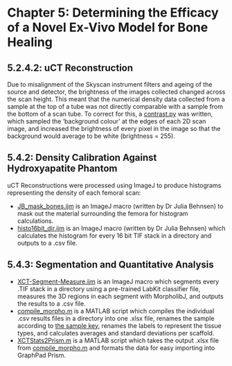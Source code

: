 # Chapter 5: Determining the Efficacy of a Novel Ex-Vivo Model for Bone Healing

## 5.2.4.2: uCT Reconstruction
Due to misalignment of the Skyscan instrument filters and ageing of the source and detector, the brightness of the images collected changed across the scan height. This meant that the numerical density data collected from a sample at the top of a tube was not directly comparable with a sample from the bottom of a scan tube. To correct for this, a [contrast.py](https://github.com/joweebee/PhD/blob/main/Chapter_5/contrast.py) was written, which sampled the ‘background colour’ at the edges of each 2D scan image, and increased the brightness of every pixel in the image so that the background would average to be white (brightness = 255). 

## 5.4.2:	Density Calibration Against Hydroxyapatite Phantom
uCT Reconstructions were processed using ImageJ to produce histograms representing the density of each femoral scan:
- [JB_mask_bones.ijm](https://github.com/joweebee/PhD/blob/main/Chapter_5/JB_mask_bones.ijm) is an ImageJ macro (written by Dr Julia Behnsen) to mask out the material surrounding the femora for histogram calculations.
- [histo16bit_dir.ijm](https://github.com/joweebee/PhD/blob/main/Chapter_5/histo16bit_dir.ijm) is an ImageJ macro (written by Dr Julia Behnsen) which calculates the histogram for every 16 bit TIF stack in a directory and outputs to a .csv file.

## 5.4.3:	Segmentation and Quantitative Analysis
- [XCT-Segment-Measure.ijm](https://github.com/joweebee/PhD/blob/main/Chapter_5/XCT-Segment-Measure.ijm) is an ImageJ macro which segments every .TIF stack in a directory using a pre-trained LabKit classifier file, measures the 3D regions in each segment with MorpholibJ, and outputs the results to a .csv file.
- [compile_morpho.m](https://github.com/joweebee/PhD/blob/main/Chapter_5/compile_morpho.m) is a MATLAB script which compiles the individual .csv results files in a directory into one .xlsx file, renames the sample according to [the sample key](https://github.com/joweebee/PhD/blob/main/Chapter_5/FinalExp-Key.xlsx), renames the labels to represent the tissue types, and calculates averages and standard deviations per scaffold.
- [XCTStats2Prism.m](https://github.com/joweebee/PhD/blob/main/Chapter_5/XCTStats2Prism.m) is a MATLAB script which takes the output .xlsx file from [compile_morpho.m](https://github.com/joweebee/PhD/blob/main/Chapter_5/compile_morpho.m) and formats the data for easy importing into GraphPad Prism.
